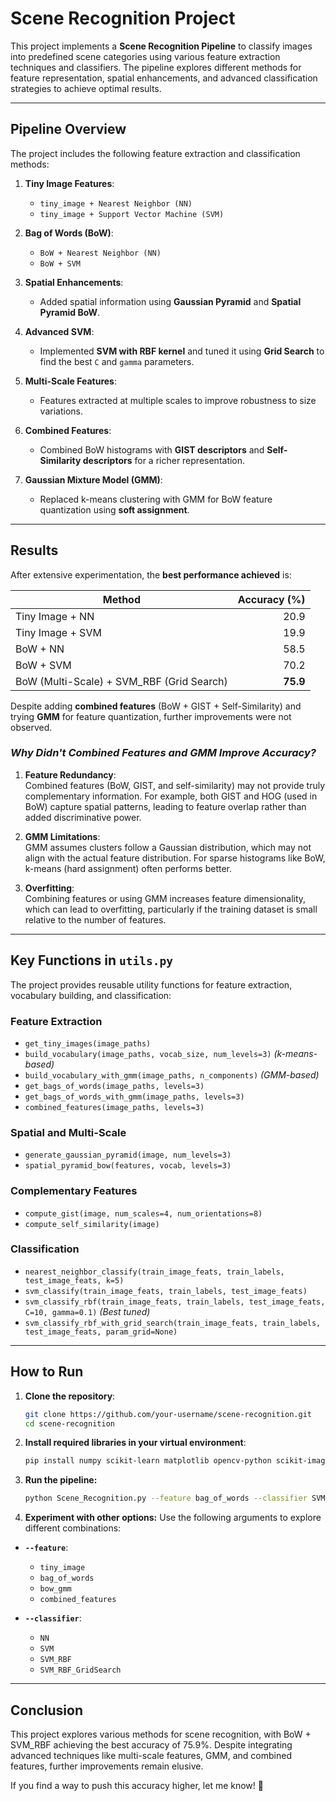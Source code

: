 # **Scene Recognition Project**

This project implements a **Scene Recognition Pipeline** to classify images into predefined scene categories using various feature extraction techniques and classifiers. The pipeline explores different methods for feature representation, spatial enhancements, and advanced classification strategies to achieve optimal results.

---

## **Pipeline Overview**

The project includes the following feature extraction and classification methods:

1. **Tiny Image Features**:  
   - `tiny_image + Nearest Neighbor (NN)`  
   - `tiny_image + Support Vector Machine (SVM)`  

2. **Bag of Words (BoW)**:  
   - `BoW + Nearest Neighbor (NN)`  
   - `BoW + SVM`  

3. **Spatial Enhancements**:  
   - Added spatial information using **Gaussian Pyramid** and **Spatial Pyramid BoW**.

4. **Advanced SVM**:  
   - Implemented **SVM with RBF kernel** and tuned it using **Grid Search** to find the best `C` and `gamma` parameters.

5. **Multi-Scale Features**:  
   - Features extracted at multiple scales to improve robustness to size variations.

6. **Combined Features**:  
   - Combined BoW histograms with **GIST descriptors** and **Self-Similarity descriptors** for a richer representation.

7. **Gaussian Mixture Model (GMM)**:  
   - Replaced k-means clustering with GMM for BoW feature quantization using **soft assignment**.

---

## **Results**

After extensive experimentation, the **best performance achieved** is:


| Method                   | Accuracy (%) |
|--------------------------|-------------:|
| Tiny Image + NN          | 20.9         |
| Tiny Image + SVM         | 19.9         |
| BoW + NN                 | 58.5         |
| BoW + SVM                | 70.2         |
| BoW (Multi-Scale) + SVM_RBF (Grid Search) | **75.9**     |

Despite adding **combined features** (BoW + GIST + Self-Similarity) and trying **GMM** for feature quantization, further improvements were not observed.  

### *Why Didn't Combined Features and GMM Improve Accuracy?*

1. **Feature Redundancy**:  
   Combined features (BoW, GIST, and self-similarity) may not provide truly complementary information. For example, both GIST and HOG (used in BoW) capture spatial patterns, leading to feature overlap rather than added discriminative power.

2. **GMM Limitations**:  
   GMM assumes clusters follow a Gaussian distribution, which may not align with the actual feature distribution. For sparse histograms like BoW, k-means (hard assignment) often performs better.

3. **Overfitting**:  
   Combining features or using GMM increases feature dimensionality, which can lead to overfitting, particularly if the training dataset is small relative to the number of features.

---

## **Key Functions in `utils.py`**

The project provides reusable utility functions for feature extraction, vocabulary building, and classification:

### **Feature Extraction**
- `get_tiny_images(image_paths)`  
- `build_vocabulary(image_paths, vocab_size, num_levels=3)` *(k-means-based)*  
- `build_vocabulary_with_gmm(image_paths, n_components)` *(GMM-based)*  
- `get_bags_of_words(image_paths, levels=3)`  
- `get_bags_of_words_with_gmm(image_paths, levels=3)`
- `combined_features(image_paths, levels=3)`

### **Spatial and Multi-Scale**
- `generate_gaussian_pyramid(image, num_levels=3)`  
- `spatial_pyramid_bow(features, vocab, levels=3)`  

### **Complementary Features**
- `compute_gist(image, num_scales=4, num_orientations=8)`  
- `compute_self_similarity(image)`  

### **Classification**
- `nearest_neighbor_classify(train_image_feats, train_labels, test_image_feats, k=5)`  
- `svm_classify(train_image_feats, train_labels, test_image_feats)`  
- `svm_classify_rbf(train_image_feats, train_labels, test_image_feats, C=10, gamma=0.1)`  *(Best tuned)*
- `svm_classify_rbf_with_grid_search(train_image_feats, train_labels, test_image_feats, param_grid=None)`

---

## **How to Run**

1. **Clone the repository**:
   ```bash
   git clone https://github.com/your-username/scene-recognition.git
   cd scene-recognition
   ```
2. **Install required libraries in your virtual environment**:
   ```bash
   pip install numpy scikit-learn matplotlib opencv-python scikit-image
   ```
3. **Run the pipeline:**
   ```bash
   python Scene_Recognition.py --feature bag_of_words --classifier SVM_RBF
   ```
4. **Experiment with other options:**
   Use the following arguments to explore different combinations:
  
  - **`--feature`**:  
    - `tiny_image`  
    - `bag_of_words`  
    - `bow_gmm`  
    - `combined_features`  
  
  - **`--classifier`**:  
    - `NN`  
    - `SVM`  
    - `SVM_RBF`  
    - `SVM_RBF_GridSearch`  
---

## **Conclusion**
This project explores various methods for scene recognition, with BoW + SVM_RBF achieving the best accuracy of 75.9%. Despite integrating advanced techniques like multi-scale features, GMM, and combined features, further improvements remain elusive.

If you find a way to push this accuracy higher, let me know! 🚀
